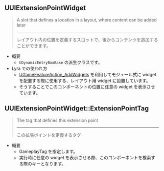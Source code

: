 ## UUIExtensionPointWidget

> A slot that defines a location in a layout, where content can be added later  
> 
> ----
> レイアウト内の位置を定義するスロットで、後からコンテンツを追加することができます。  

* 概要
	* `UDynamicEntryBoxBase` の派生クラスです。
* Lyra での使われ方
	* [UGameFeatureAction_AddWidgets] を利用してモジュール式に widget を配置する際に使用する、レイアウト用 widget に設置しています。
	* そうすることでこのコンポーネントの位置に任意の widget を表示させています。


## UUIExtensionPointWidget::ExtensionPointTag

> The tag that defines this extension point  
> 
> ----
> この拡張ポイントを定義するタグ  

* 概要
	* GameplayTag を指定します。
	* 実行時に任意の widget を表示させる際、このコンポーネントを検索する際のキーとなります。

<!--- ページ内のリンク --->

<!--- 自前の画像へのリンク --->

<!--- generated --->
[UGameFeatureAction_AddWidgets]: ../../Lyra/GameFeature/UGameFeatureAction_AddWidgets.md#ugamefeatureactionaddwidgets

